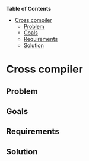 **Table of Contents**

  - [Cross compiler](#cross-compiler)
    - [Problem](#problem)
    - [Goals](#goals)
    - [Requirements](#requirements)
    - [Solution](#solution)

<!--- END TOC -->

# Cross compiler

## Problem

## Goals

## Requirements

## Solution